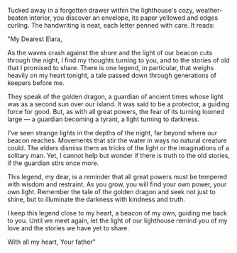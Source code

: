Tucked away in a forgotten drawer within the lighthouse's cozy, weather-beaten interior, you discover an envelope, its paper yellowed and edges curling. The handwriting is neat, each letter penned with care. It reads:

"My Dearest Elara,

As the waves crash against the shore and the light of our beacon cuts through the night, I find my thoughts turning to you, and to the stories of old that I promised to share. There is one legend, in particular, that weighs heavily on my heart tonight, a tale passed down through generations of keepers before me.

They speak of the golden dragon, a guardian of ancient times whose light was as a second sun over our island. It was said to be a protector, a guiding force for good. But, as with all great powers, the fear of its turning loomed large — a guardian becoming a tyrant, a light turning to darkness.

I've seen strange lights in the depths of the night, far beyond where our beacon reaches. Movements that stir the water in ways no natural creature could. The elders dismiss them as tricks of the light or the imaginations of a solitary man. Yet, I cannot help but wonder if there is truth to the old stories, if the guardian stirs once more.

This legend, my dear, is a reminder that all great powers must be tempered with wisdom and restraint. As you grow, you will find your own power, your own light. Remember the tale of the golden dragon and seek not just to shine, but to illuminate the darkness with kindness and truth.

I keep this legend close to my heart, a beacon of my own, guiding me back to you. Until we meet again, let the light of our lighthouse remind you of my love and the stories we have yet to share.

With all my heart, Your father"